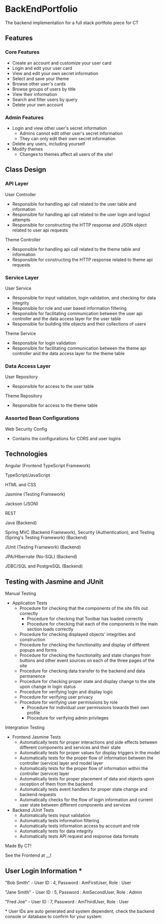# BackEndPortfolio
The backend implementation for a full stack portfolio piece for CT

## Features
### Core Features
- Create an account and customize your user card
- Login and edit your user card
- View and edit your own secret information
- Select and save your theme
- Browse other user's cards
- Browse groups of users by title
- View their information
- Search and filter users by query
- Delete your own account
### Admin Features
- Login and view other user's secret information
  - Admins cannot edit other user's secret information
  - They can only edit their own secret information
- Delete any users, including yourself
- Modify themes
  - Changes to themes affect all users of the site!
## Class Design
### API Layer
User Controller

- Responsible for handling api call related to the user table and information
- Responsible for handling api call related to the user login and logout attempts
- Responsible for constructing the HTTP response and JSON object related to user api requests

Theme Controller

- Responsible for handling api call related to the theme table and information
- Responsible for constructing the HTTP response related to theme api requests
### Service Layer
User Service

- Responsible for input validation, login validation, and checking for data integrity
- Responsible for role and user based information filtering
- Responsible for facilitating communication between the user api controller and the data access layer for the user table 
- Responsible for building title objects and their collections of users 

Theme Service

- Responsible for login validation
- Responsible for facilitating communication between the theme api controller and the data access layer for the theme table
### Data Access Layer
User Repository

- Responsible for access to the user table

Theme Repository

- Responsible for access to the theme table
### Assorted Bean Configurations
Web Security Config

- Contains the configurations for CORS and user logins
## Technologies
Angular (Frontend TypeScript Framework)

TypeScript/JavaScript

HTML and CSS

Jasmine (Testing Framework)

Jackson (JSON)

REST

Java (Backend)

Spring MVC (Backend Framework), Security (Authentication), and Testing (Spring's Testing Framework) (Backend)

JUnit (Testing Framework) (Backend)

JPA/HIbernate (No-SQL) (Backend)

JDBC/SQL and PostgreSQL (Backend)

## Testing with Jasmine and JUnit
Manual Testing

- Application Tests
  - Procedure for checking that the components of the site fills out correctly
    - Procedure for checking that Toolbar has loaded correctly
    - Procedure for checking that each of the components in the main section loads correctly
  - Procedure for checking displayed objects' integrities and construction
  - Procedure for checking the functionality and display of different popups and forms
  - Procedure for checking the functionality and state changes from buttons and other event sources on each of the three pages of the site
  - Procedure for checking data transfer to the backend and data permanence
  - Procedure for checking proper state and display change to the site upon change in login status
  - Procedure for verifying login and display logic
  - Procedure for verifying user privacy
  - Procedure for verifying user permissions by role
    - Procedure for individual user permissions towards their own profile
    - Procedure for verifying admin privileges

Intergration Testing

- Frontend Jasmine Tests
  - Automatically tests for proper interactions and side effects between different components and services and their state
  - Automatically tests for proper values for display triggers in the model
  - Automatically tests for the proper flow of information between the controller (service) layer and model layer
  - Automatically tests for the proper flow of information within the controller (service) layer
  - Automatically tests for proper placement of data and objects upon reception of them from the backend
  - Automatically tests event handlers for proper state change and backend requests
  - Automatically checks for the flow of login information and current user state between different components and services
- Backend JUnit Tests
  - Automatically tests input validation
  - Automatically tests information filtering
  - Automatically tests information access by account and role
  - Automatically tests for data integrity
  - Automatically tests API request and response data formats



Made By CT!

See the Frontend at __!

## User Login Information *
"Bob Smith" - User ID : 4, Password : AmFirstUser, Role : User

"Jane Smith" - User ID : 5, Password : AmSecondUser, Role : Admin

"Fred Joe" - User ID : 7, Password : AmThirdUser, Role : User

\* User IDs are auto generated and system dependent, check the backend console or database to confirm for your system